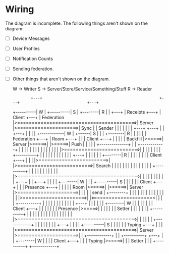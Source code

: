 # Wiring

The diagram is incomplete. The following things aren't shown on the diagram:

 - [ ] Device Messages
 - [ ] User Profiles
 - [ ] Notification Counts
 - [ ] Sending federation.
 - [ ] Other things that aren't shown on the diagram.


    W -> Writer
    S -> Server/Store/Service/Something/Stuff
    R -> Reader

               +---+                                                    +---+                              +---+
    +----------| W |                                         +----------| S |                     +--------| R |
    |          +---+                                         | Receipts +---+                     | Client +---+
    | Federation |>=========================================>| Server     |>=====================>| Sync     |
    | Sender     |                                           |            |                       |          |
    |            |                +---+            +---+     |            |                +---+  |          |
    |            |   +------------| W |     +------| S |     |            |       +--------| R |  |          |
    |            |   | Federation +---+     | Room +---+     |            |       | Client +---+  |          |
    |            |   | Backfill     |>=====>| Server |>=====>|            |>=====>| Push     |    |          |
    |            |   +--------------+       |        |       +------------+       |          |    |          |
    |            |                          |        |                            |          |    |          |
    |            |                          |        |>==========================>|          |    |          |
    |            |                          |        |                            +----------+    |          |
    |            |                          |        |                                            |          |
    |            |                          |        |                                     +---+  |          |
    |            |                          |        |                            +--------| R |  |          |
    |            |                          |        |                            | Client +---+  |          |
    |            |>========================>|        |>==========================>| Search   |    |          |
    |            |                          |        |                            |          |    |          |
    |            |                          |        |                            +----------+    |          |
    |            |                          |        |                                            |          |
    |            |                          |        |>==========================================>|          |
    |            |                          |        |                                            |          |
    |            |                +---+     |        |                  +---+                     |          |
    |            |       +--------| W |     |        |       +----------| S |                     |          |
    |            |       | Client +---+     |        |       | Presence +---+                     |          |
    |            |       | Room     |>=====>|        |>=====>| Server     |>=====================>|          |
    |            |       | send     |       +--------+       |            |                       |          |
    |            |       |          |                        |            |                       |          |
    |            |       |          |>======================>|            |<=====================<|          |
    |            |       +----------+                        |            |                       |          |
    |            |                                           |            |                       |          |
    |            |                                 +---+     |            |                       |          |
    |            |                        +--------| W |     |            |                       |          |
    |            |                        | Client +---+     |            |                       |          |
    |            |                        | Presence |>=====>|            |                       |          |
    |            |                        | Setter   |       |            |                       |          |
    |            |                        +----------+       |            |                       |          |
    |            |                                           |            |                       |          |
    |            |                                           |            |                       |          |
    |            |>=========================================>|            |                       |          |
    |            |                                           +------------+                       |          |
    |            |                                                                                |          |
    |            |                                                      +---+                     |          |
    |            |                                           +----------| S |                     |          |
    |            |                                           | Typing   +---+                     |          |
    |            |>=========================================>| Server     |>=====================>|          |
    +------------+                                           |            |                       +----------+
                                                   +---+     |            |
                                          +--------| W |     |            |
                                          | Client +---+     |            |
                                          | Typing   |>=====>|            |
                                          | Setter   |       |            |
                                          +----------+       +------------+
